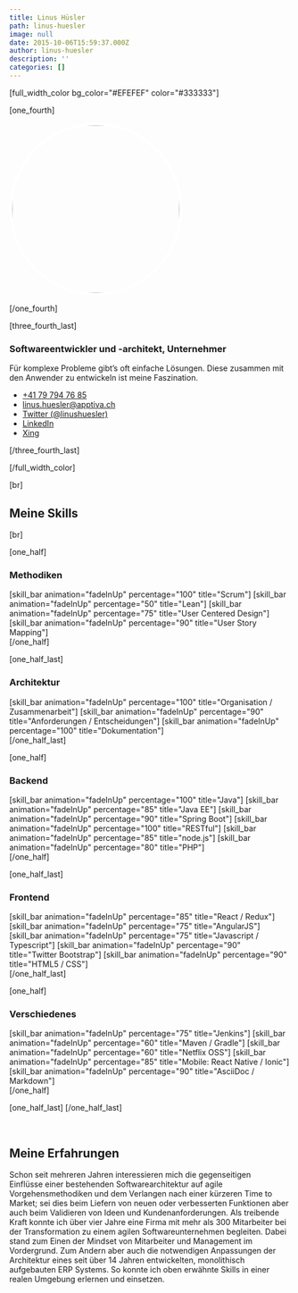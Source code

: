 ```yaml
---
title: Linus Hüsler
path: linus-huesler
image: null
date: 2015-10-06T15:59:37.000Z
author: linus-huesler
description: ''
categories: []
---
```


[full_width_color bg_color="#EFEFEF" color="#333333"]

[one_fourth]

<img src="https://apptiva.ch/wp-content/uploads/2016/04/Pofilbild_Linus.jpg" width="300" height="300" class="alignnone wp-image-2022 size-full" style="border: 5px solid white; border-radius: 50%;" />

[/one_fourth]

[three_fourth_last]
<h3>Softwareentwickler und -architekt, Unternehmer</h3>
<span>Für komplexe Probleme gibt’s oft einfache Lösungen. Diese zusammen mit den Anwender zu entwickeln ist meine Faszination.</span>
<ul class="aboutme-contact">
 	<li>
<div class="icon"><i class="fa fa-phone"></i></div>
<div class="text"><a href="tel:+41797947685">+41 79 794 76 85</a></div></li>
 	<li>
<div class="icon"><i class="fa fa-envelope"></i></div>
<div class="text"><a href="mailto:linus.huesler@apptiva.ch">linus.huesler@apptiva.ch</a></div></li>
 	<li>
<div class="icon"><i class="fa fa-twitter"></i></div>
<div class="text"><a href="http://twitter.com/linushuesler" target="_blank" rel="noopener">Twitter (@linushuesler)</a></div></li>
 	<li>
<div class="icon"><i class="fa fa-linkedin"></i></div>
<div class="text"><a href="https://ch.linkedin.com/in/linushuesler" target="_blank" rel="noopener">LinkedIn</a></div></li>
 	<li>
<div class="icon"><i class="fa fa-xing"></i></div>
<div class="text"><a href="https://www.xing.com/profile/Linus_Huesler" target="_blank" rel="noopener">Xing</a></div></li>
</ul>
[/three_fourth_last]

[/full_width_color]

[br]
<h2>Meine Skills</h2>
[br]

[one_half]
<h3>Methodiken</h3>
<div>[skill_bar animation="fadeInUp" percentage="100" title="Scrum"]
[skill_bar animation="fadeInUp" percentage="50" title="Lean"]
[skill_bar animation="fadeInUp" percentage="75" title="User Centered Design"]
[skill_bar animation="fadeInUp" percentage="90" title="User Story Mapping"]</div>
[/one_half]

[one_half_last]
<h3>Architektur</h3>
<div class="orange-skills">[skill_bar animation="fadeInUp" percentage="100" title="Organisation / Zusammenarbeit"]
[skill_bar animation="fadeInUp" percentage="90" title="Anforderungen / Entscheidungen"]
[skill_bar animation="fadeInUp" percentage="100" title="Dokumentation"]</div>
[/one_half_last]

[one_half]
<h3>Backend</h3>
<div class="grey-skills">[skill_bar animation="fadeInUp" percentage="100" title="Java"]
[skill_bar animation="fadeInUp" percentage="85" title="Java EE"]
[skill_bar animation="fadeInUp" percentage="90" title="Spring Boot"]
[skill_bar animation="fadeInUp" percentage="100" title="RESTful"]
[skill_bar animation="fadeInUp" percentage="85" title="node.js"]
[skill_bar animation="fadeInUp" percentage="80" title="PHP"]</div>
[/one_half]

[one_half_last]
<h3>Frontend</h3>
<div class="green-skills">[skill_bar animation="fadeInUp" percentage="85" title="React / Redux"]
[skill_bar animation="fadeInUp" percentage="75" title="AngularJS"]
[skill_bar animation="fadeInUp" percentage="75" title="Javascript / Typescript"]
[skill_bar animation="fadeInUp" percentage="90" title="Twitter Bootstrap"]
[skill_bar animation="fadeInUp" percentage="90" title="HTML5 / CSS"]</div>
[/one_half_last]

[one_half]
<h3>Verschiedenes</h3>
<div>[skill_bar animation="fadeInUp" percentage="75" title="Jenkins"]
[skill_bar animation="fadeInUp" percentage="60" title="Maven / Gradle"]
[skill_bar animation="fadeInUp" percentage="60" title="Netflix OSS"]
[skill_bar animation="fadeInUp" percentage="85" title="Mobile: React Native / Ionic"]
[skill_bar animation="fadeInUp" percentage="90" title="AsciiDoc / Markdown"]</div>
[/one_half]

[one_half_last]
[/one_half_last]

&nbsp;
<h2>Meine Erfahrungen</h2>
Schon seit mehreren Jahren interessieren mich die gegenseitigen Einflüsse einer bestehenden Softwarearchitektur auf agile Vorgehensmethodiken und dem Verlangen nach einer kürzeren Time to Market; sei dies beim Liefern von neuen oder verbesserten Funktionen aber auch beim Validieren von Ideen und Kundenanforderungen. Als treibende Kraft konnte ich über vier Jahre eine Firma mit mehr als 300 Mitarbeiter bei der Transformation zu einem agilen Softwareunternehmen begleiten. Dabei stand zum Einen der Mindset von Mitarbeiter und Management im Vordergrund. Zum Andern aber auch die notwendigen Anpassungen der Architektur eines seit über 14 Jahren entwickelten, monolithisch aufgebauten ERP Systems. So konnte ich oben erwähnte Skills in einer realen Umgebung erlernen und einsetzen.